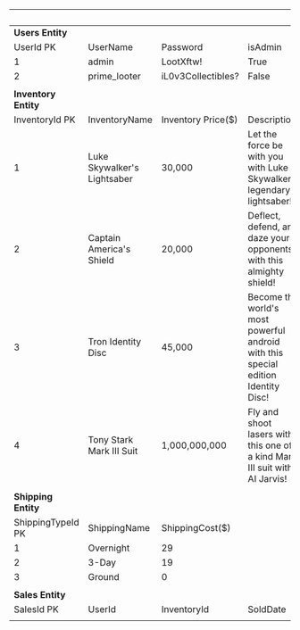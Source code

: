 <table>
    <thead>
        <tr>
            <th colspan="14">Data Seed Table</th>
        </tr>
    </thead>
    <tbody>
        <tr colspan="14">
            <td><strong>Users Entity</strong></td>
        </tr>
        <tr colspan="14">
            <td>UserId PK</td>
            <td>UserName</td>
            <td>Password</td>
            <td>isAdmin</td>
        </tr>
        <tr>
            <td>1</td>
            <td>admin</td>
            <td>LootXftw!</td>
            <td>True</td>
        </tr>
        <tr>
            <td>2</td>
            <td>prime_looter</td>
            <td>iL0v3Collectibles?</td>
            <td>False</td>
        </tr>
        <tr>
            <td></td>
        </tr>
        <tr>
            <td><strong>Inventory Entity</strong></td>
        </tr>
        <tr>
            <td>InventoryId PK</td>
            <td>InventoryName</td>
            <td>Inventory Price($)</td>
            <td>Description</td>
        </tr>
        <tr>
            <td>1</td>
            <td>Luke Skywalker's Lightsaber</td>
            <td>30,000</td>
            <td>Let the force be with you with Luke Skywalker's legendary lightsaber!</td>
        </tr>
        <tr>
            <td>2</td>
            <td>Captain America's Shield</td>
            <td>20,000</td>
            <td>Deflect, defend, and daze your opponents with this almighty shield!</td>
        </tr>
        <tr>
            <td>3</td>
            <td>Tron Identity Disc</td>
            <td>45,000</td>
            <td>Become the world's most powerful android with this special edition Identity Disc!</td>
        </tr>
        <tr>
            <td>4</td>
            <td>Tony Stark Mark III Suit</td>
            <td>1,000,000,000</td>
            <td>Fly and shoot lasers with this one of a kind Mark III suit with AI Jarvis!</td>
        </tr>
        <tr>
            <td></td>
        </tr>
<tr>
            <td><strong>Shipping Entity</strong></td>
        </tr>
        <tr>
            <td>ShippingTypeId PK</td>
            <td>ShippingName</td>
            <td>ShippingCost($)</td>
        </tr>
        <tr>
            <td>1</td>
            <td>Overnight</td>
            <td>29</td>
        </tr>
        <tr>
            <td>2</td>
            <td>3-Day</td>
            <td>19</td>
        </tr>
        <tr>
            <td>3</td>
            <td>Ground</td>
            <td>0</td>
        </tr>
        <tr>
            <td></td>
        </tr>
        <tr>
            <td><strong>Sales Entity</strong></td>
        </tr>
        <tr>
            <td>SalesId PK</td>
            <td>UserId</td>
            <td>InventoryId</td>
            <td>SoldDate</td>
            <td>Address</td>
            <td>PhoneNumber</td>
            <td>CreditCardNumber</td>
            <td>ExpirationDate</td>
            <td>CVV</td>
            <td>Subtotal</td>
            <td>ShippingTypeId</td>
            <td>ShippingCost</td>
            <td>Tax</td>
            <td>Total</td>
        </tr>
        <tr>
            <td></td>
            <td></td>
            <td></td>
            <td></td>
            <td></td>
            <td></td>
            <td></td>
            <td></td>
            <td></td>
            <td></td>
            <td></td>
            <td></td>
            <td></td>
        </tr>
    </tbody>
</table>
